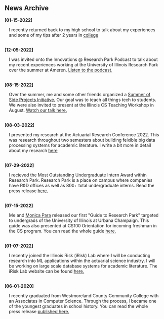 ## News Archive
**[01-15-2022]**
<div style="margin-left: 1em;">
I recently returned back to my high school to talk about my experiences and some of my tips after 2 years in <a href="https://www.facebook.com/photo/?fbid=634562562008631&set=a.520490016749220">college</a>
</div>
<br>

**[12-05-2022]**
<div style="margin-left: 1em;">
I was invited onto the Innovations @ Research Park Podcast to talk about my  recent experiences working at the University of Illinois Research Park over the summer at Ameren. <a href="https://podcasts.apple.com/us/podcast/celebrating-research-park-interns/id1557285742?i=1000588843218">Listen to the podcast.</a>
</div>
<br>

**[08-15-2022]**
<div style="margin-left: 1em;">
Over the summer, me and some other friends organized a <a href="https://sosp22.com">Summer of Side Projects Initiative.</a> Our goal was to teach all things tech to students. We were also invited to present at the Illinois CS Teaching Workshop in August. <a href="https://mediaspace.illinois.edu/playlist/dedicated/269362552/1_uvpti661/1_ez05ctmp">Watch our talk here.</a>
</div>
<br>

**[08-03-2022]**
<div style="margin-left: 1em;">
I presented my research at the Actuarial Research Conference 2022. This was research throughout two semesters about building felxible big data processing systems for academic literature. I write a bit more in detail about my research <a href="/research/nlpsearch">here</a>

</div>
<br>

**[07-29-2022]**
<div style="margin-left: 1em;">
I recieved the Most Outstanding Undergraduate Intern Award within Research Park. Research Park is a place on campus where companies have R&D offices as well as 800+ total undergraduate interns. Read the press release <a href="https://researchpark.illinois.edu/article/excellence-recognized-at-2022-research-park-intern-awards/">here.</a>
</div>
<br>

**[07-15-2022]**
<div style="margin-left: 1em;">
Me and <a href="https://www.linkedin.com/in/monica-para/">Monica Para</a> released our first "Guide to Research Park" targeted to undergrads of the University of Illinois at Urbana Champaign. This guide was also presented at CS100 Orientation for incoming freshman in the CS program. You can read the whole guide <a href="https://bit.ly/rp-guide22">here.</a>
</div>
<br>

**[01-07-2022]**
<div style="margin-left: 1em;">
I recently joined the Illinois Risk (iRisk) Lab where  I will be conducting research into ML applications within the actuarial science industry. I will be working on large scale database systems for academic literature. The iRisk Lab website can be found <a href = "https://asrm.illinois.edu/2022/09/13/building-an-nlp-powered-repository-and-search-tool-for-cyber-risk-literature-project/">here.</a>
</div>
<br>

**[06-01-2020]**
<div style="margin-left: 1em;">
I recently graduated from Westmoreland County Community College with an Associates in Computer Science. Through the process, I became one of the youngest graduates in school history. You can read the whole press release <a href="https://westmoreland.edu/news/high-school-junior-earns-degree-through-westmorelands-early-college-program.html">published here.</a>
</div>